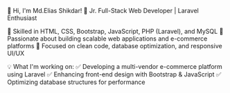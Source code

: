 👋 Hi, I'm Md.Elias Shikdar!
🚀 Jr. Full-Stack Web Developer | Laravel Enthusiast

🔹 Skilled in HTML, CSS, Bootstrap, JavaScript, PHP (Laravel), and MySQL
🔹 Passionate about building scalable web applications and e-commerce platforms
🔹 Focused on clean code, database optimization, and responsive UI/UX

💡 What I'm working on:
✅ Developing a multi-vendor e-commerce platform using Laravel
✅ Enhancing front-end design with Bootstrap & JavaScript
✅ Optimizing database structures for performance
